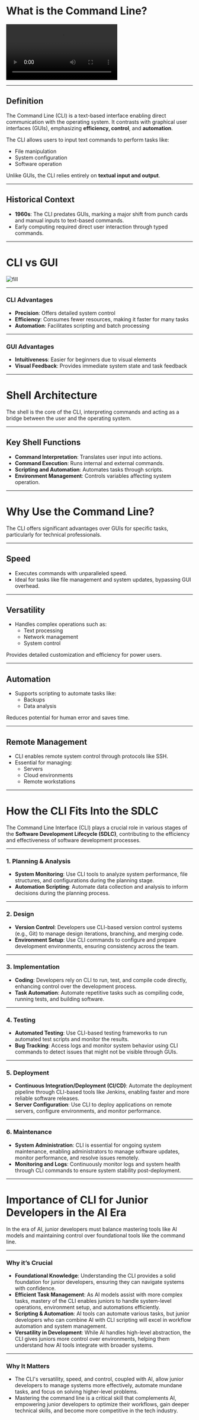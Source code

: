 <!-- background: #091f40 -->
<!-- color: #ffffff -->

# **What is the Command Line?**
<!-- color: #c5203e -->
![autoplay, loop](https://res.cloudinary.com/vetswhocode/video/upload/v1707063739/command-line_virgir.mp4)

---

## **Definition**
<!-- color: #c5203e -->

The Command Line (CLI) is a text-based interface enabling direct communication with the operating system. It contrasts with graphical user interfaces (GUIs), emphasizing **efficiency, control**, and **automation**.

The CLI allows users to input text commands to perform tasks like:

- File manipulation
- System configuration
- Software operation

Unlike GUIs, the CLI relies entirely on **textual input and output**.

---

## **Historical Context**
<!-- color: #c5203e -->

- **1960s**: The CLI predates GUIs, marking a major shift from punch cards and manual inputs to text-based commands.
- Early computing required direct user interaction through typed commands.

---

# **CLI vs GUI**
<!-- color: #c5203e -->
![fill](https://res.cloudinary.com/vetswhocode/image/upload/v1727391429/cli-vs-gui_edl81q.jpg)

---

### **CLI Advantages**
<!-- color: #c5203e -->

- **Precision**: Offers detailed system control
- **Efficiency**: Consumes fewer resources, making it faster for many tasks
- **Automation**: Facilitates scripting and batch processing

---

### **GUI Advantages**
<!-- color: #c5203e -->

- **Intuitiveness**: Easier for beginners due to visual elements
- **Visual Feedback**: Provides immediate system state and task feedback

---

# **Shell Architecture**
<!-- color: #c5203e -->

The shell is the core of the CLI, interpreting commands and acting as a bridge between the user and the operating system.

---

## **Key Shell Functions**
<!-- color: #c5203e -->

- **Command Interpretation**: Translates user input into actions.
- **Command Execution**: Runs internal and external commands.
- **Scripting and Automation**: Automates tasks through scripts.
- **Environment Management**: Controls variables affecting system operation.

---

# **Why Use the Command Line?**
<!-- color: #c5203e -->

The CLI offers significant advantages over GUIs for specific tasks, particularly for technical professionals.

---

## **Speed**
<!-- color: #c5203e -->

- Executes commands with unparalleled speed.
- Ideal for tasks like file management and system updates, bypassing GUI overhead.

---

## **Versatility**
<!-- color: #c5203e -->

- Handles complex operations such as:
    - Text processing
    - Network management
    - System control

Provides detailed customization and efficiency for power users.

---

## **Automation**
<!-- color: #c5203e -->

- Supports scripting to automate tasks like:
    - Backups
    - Data analysis

Reduces potential for human error and saves time.

---

## **Remote Management**
<!-- color: #c5203e -->

- CLI enables remote system control through protocols like SSH.
- Essential for managing:
    - Servers
    - Cloud environments
    - Remote workstations

---

# **How the CLI Fits Into the SDLC**
<!-- color: #c5203e -->

The Command Line Interface (CLI) plays a crucial role in various stages of the **Software Development Lifecycle (SDLC)**, contributing to the efficiency and effectiveness of software development processes.

---

### **1. Planning & Analysis**
<!-- color: #c5203e -->

- **System Monitoring**: Use CLI tools to analyze system performance, file structures, and configurations during the planning stage.
- **Automation Scripting**: Automate data collection and analysis to inform decisions during the planning process.

---

### **2. Design**
<!-- color: #c5203e -->

- **Version Control**: Developers use CLI-based version control systems (e.g., Git) to manage design iterations, branching, and merging code.
- **Environment Setup**: Use CLI commands to configure and prepare development environments, ensuring consistency across the team.

---

### **3. Implementation**
<!-- color: #c5203e -->

- **Coding**: Developers rely on CLI to run, test, and compile code directly, enhancing control over the development process.
- **Task Automation**: Automate repetitive tasks such as compiling code, running tests, and building software.

---

### **4. Testing**
<!-- color: #c5203e -->

- **Automated Testing**: Use CLI-based testing frameworks to run automated test scripts and monitor the results.
- **Bug Tracking**: Access logs and monitor system behavior using CLI commands to detect issues that might not be visible through GUIs.

---

### **5. Deployment**
<!-- color: #c5203e -->

- **Continuous Integration/Deployment (CI/CD)**: Automate the deployment pipeline through CLI-based tools like Jenkins, enabling faster and more reliable software releases.
- **Server Configuration**: Use CLI to deploy applications on remote servers, configure environments, and monitor performance.

---

### **6. Maintenance**
<!-- color: #c5203e -->

- **System Administration**: CLI is essential for ongoing system maintenance, enabling administrators to manage software updates, monitor performance, and resolve issues remotely.
- **Monitoring and Logs**: Continuously monitor logs and system health through CLI commands to ensure system stability post-deployment.

---

# **Importance of CLI for Junior Developers in the AI Era**
<!-- color: #c5203e -->

In the era of AI, junior developers must balance mastering tools like AI models and maintaining control over foundational tools like the command line.

---

### **Why it’s Crucial**
- **Foundational Knowledge**: Understanding the CLI provides a solid foundation for junior developers, ensuring they can navigate systems with confidence.
- **Efficient Task Management**: As AI models assist with more complex tasks, mastery of the CLI enables juniors to handle system-level operations, environment setup, and automations efficiently.
- **Scripting & Automation**: AI tools can automate various tasks, but junior developers who can combine AI with CLI scripting will excel in workflow automation and system management.
- **Versatility in Development**: While AI handles high-level abstraction, the CLI gives juniors more control over environments, helping them understand how AI tools integrate with broader systems.

---

### **Why It Matters**
- The CLI's versatility, speed, and control, coupled with AI, allow junior developers to manage systems more effectively, automate mundane tasks, and focus on solving higher-level problems.
- Mastering the command line is a critical skill that complements AI, empowering junior developers to optimize their workflows, gain deeper technical skills, and become more competitive in the tech industry.